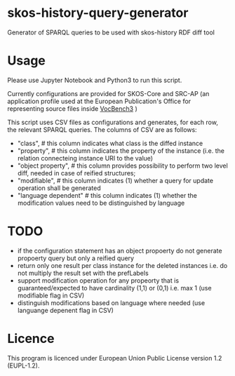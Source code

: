 # skos-history-query-generator
Generator of SPARQL queries to be used with skos-history RDF diff tool

# Usage
Please use Jupyter Notebook and Python3 to run this script. 

Currently configurations are provided for SKOS-Core and SRC-AP (an application profile used at the European Publication's Office for representing source files inside [VocBench3](http://vocbench.uniroma2.it/) )

This script uses CSV files as configurations and generates, for each row, the relevant SPARQL queries. The columns of CSV are as follows:
* "class", # this column indicates what class is the diffed instance
* "property", # this column indicates the property of the instance  (i.e. the relation connecteing instance URI to the value)
* "object property", # this column provides possibility to perform two level diff, needed in case of reified structures;
* "modifiable", # this column indicates (1) whether a query for update operation shall be generated 
* "language dependent" # this column indicates (1) whether the modification values need to be distinguished by language


# TODO 

* if the configuration statement has an object propoerty do not generate propoerty query but only a reified query
* return only one result per class instance for the deleted instances i.e. do not multiply the result set with the prefLabels
* support modification operation for any propeorty that is guaranteed/expected to have cardinality (1,1) or (0,1) i.e. max 1 (use modifiable flag in CSV)
* distinguish modifications based on language where needed (use languange depenent flag in CSV)

# Licence
This program is licenced under European Union Public License version 1.2 (EUPL-1.2).